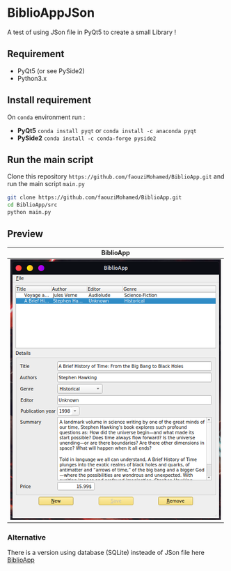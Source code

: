 # BiblioAppJSon
A test of using JSon file in PyQt5 to create a small Library !

## Requirement 

-   PyQt5 (or see PySide2)  
-   Python3.x  

## Install requirement  

On `conda` environment run :  

-   **PyQt5**  ```conda install pyqt``` or ```conda install -c anaconda pyqt```
-   **PySide2** ```conda install -c conda-forge pyside2```

## Run the main  script

Clone this repository `https://github.com/faouziMohamed/BiblioApp.git`  and run the main script `main.py`

  ```bash
  git clone https://github.com/faouziMohamed/BiblioApp.git
  cd BiblioApp/src
  python main.py
  ```

## Preview

|                      BiblioApp                       |
| :--------------------------------------------------: |
| ![BiblioApp on preview](assets/snapshots/bibapp.png) |

### Alternative
There is a version using database (SQLite) insteade of JSon file here [BiblioApp](https://github.com/faouziMohamed/BiblioAppBd)

